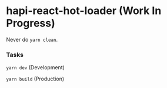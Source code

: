 # hapi-react-hot-loader (Work In Progress)

Never do `yarn clean`.

### Tasks

`yarn dev` (Development)

`yarn build` (Production)
